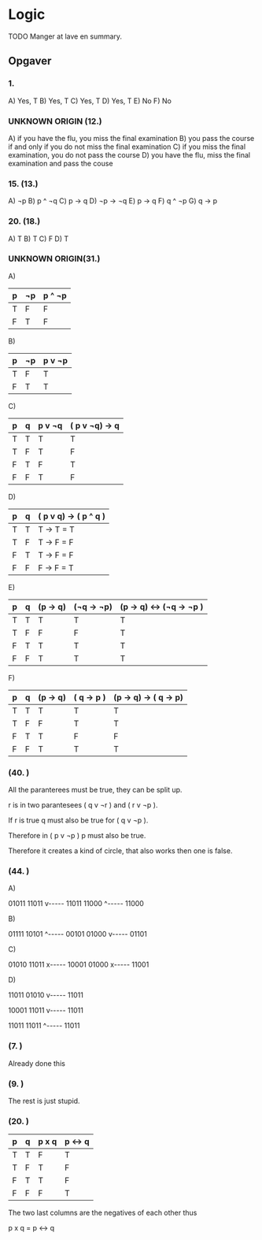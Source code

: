 # Logic

TODO Manger at lave en summary.

## Opgaver

### 1.

A) Yes, T
B) Yes, T
C) Yes, T
D) Yes, T
E) No
F) No

### UNKNOWN ORIGIN (12.)

A) if you have the flu, you miss the final examination
B) you pass the course if and only if you do not miss the final examination
C) if you miss the final examination, you do not pass the course
D) you have the flu, miss the final examination and pass the couse

### 15. (13.)

A) ¬p
B) p ^ ¬q
C) p -> q
D) ¬p -> ¬q
E) p -> q
F) q ^ ¬p
G) q -> p

### 20. (18.)

A) T
B) T
C) F
D) T

### UNKNOWN ORIGIN(31.)

A)

| p  | ¬p | p  ^ ¬p |
| -- | -- | --      |
| T  | F  | F       |
| F  | T  | F       |

B)

| p  | ¬p | p v ¬p |
| -- | -- | --     |
| T  | F  | T      |
| F  | T  | T      |

C)

| p  | q  | p v ¬q | ( p v ¬q) -> q |
| -- | -- | --     | --             |
| T  | T  | T      | T              |
| T  | F  | T      | F              |
| F  | T  | F      | T              |
| F  | F  | T      | F              |

D)

| p  | q  | ( p v q) -> ( p ^ q ) |
| -- | -- | --                    |
| T  | T  | T -> T = T            |
| T  | F  | T -> F = F            |
| F  | T  | T -> F = F            |
| F  | F  | F -> F = T            |

E)

| p  | q  | (p -> q) | (¬q -> ¬p) | (p -> q) <-> (¬q -> ¬p ) |
| -- | -- | --       | --         | --                       |
| T  | T  | T        | T          | T                        |
| T  | F  | F        | F          | T                        |
| F  | T  | T        | T          | T                        |
| F  | F  | T        | T          | T                        |

F)

| p  | q  | (p -> q) | ( q -> p ) | (p -> q) -> ( q -> p) |
| -- | -- | --       | --         | --                    |
| T  | T  | T        | T          | T                     |
| T  | F  | F        | T          | T                     |
| F  | T  | T        | F          | F                     |
| F  | F  | T        | T          | T                     |


### (40. )

All the paranterees must be true, they can be split up.

r is in two parantesees ( q v ¬r ) and ( r v ¬p ).

If r is true q must also be true for ( q v ¬p ).

Therefore in ( p v ¬p ) p must also be true.

Therefore it creates a kind of circle, that also works then one is false.

### (44. )

A) 

 01011
 11011
v-----
 11011
 11000
^-----
 11000

B)

 01111
 10101
^-----
 00101
 01000
v-----
 01101

C)

 01010
 11011
x-----
 10001
 01000
x-----
 11001

D)

 11011
 01010
v-----
 11011

 10001
 11011
v-----
 11011

 11011
 11011
^-----
 11011


### (7. )

Already done this

### (9. )

The rest is just stupid.

### (20. )

| p  | q  | p x q | p <-> q |
| -- | -- | --    | --      |
| T  | T  | F     | T       |
| T  | F  | T     | F       |
| F  | T  | T     | F       |
| F  | F  | F     | T       |

The two last columns are the negatives of each other thus

p x q = p <-> q



